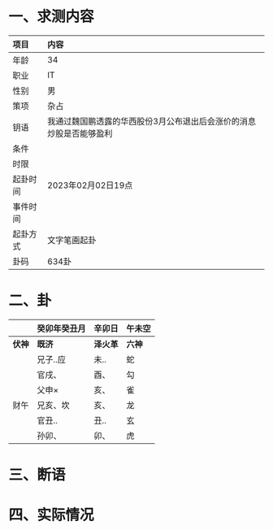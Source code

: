 # 一、求测内容
|项目|内容|
|:-|:-|
|年龄|34|
|职业|IT|
|性别|男|
|策项|杂占|
|钥语|我通过魏国鹏透露的华西股份3月公布退出后会涨价的消息炒股是否能够盈利|
|条件||
|时限||
|起卦时间|2023年02月02日19点|
|事件时间||
|起卦方式|文字笔画起卦|
|卦码|634卦|

# 二、卦
||癸卯年癸丑月|辛卯日|午未空|
|:-|:-|:-|:-|
|**伏神**|**既济**|**泽火革**|**六神**|
||兄子..应|未..|蛇|
||官戌、|酉、|勾|
||父申×|亥、|雀|
|财午|兄亥、坎|亥、|龙|
||官丑..|丑..|玄|
||孙卯、|卯、|虎|


# 三、断语

# 四、实际情况